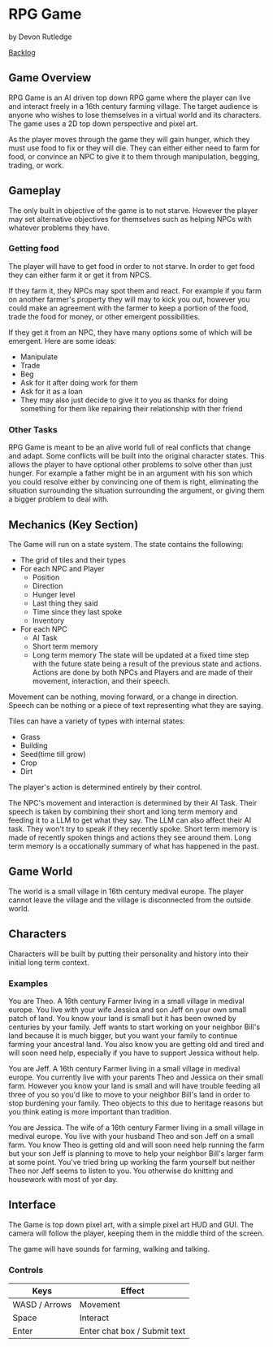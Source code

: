 # RPG Game

by Devon Rutledge

[Backlog](https://github.com/users/Devon7925/projects/1/views/1)

## Game Overview

RPG Game is an AI driven top down RPG game where the player can live and interact freely in a 16th century farming village. The target audience is anyone who wishes to lose themselves in a virtual world and its characters. The game uses a 2D top down perspective and pixel art.

As the player moves through the game they will gain hunger, which they must use food to fix or they will die. They can either either need to farm for food, or convince an NPC to give it to them through manipulation, begging, trading, or work.

## Gameplay

The only built in objective of the game is to not starve. However the player may set alternative objectives for themselves such as helping NPCs with whatever problems they have.

### Getting food

The player will have to get food in order to not starve. In order to get food they can either farm it or get it from NPCS.

If they farm it, they NPCs may spot them and react. For example if you farm on another farmer's property they will may to kick you out, however you could make an agreement with the farmer to keep a portion of the food, trade the food for money, or other emergent possibilities.

If they get it from an NPC, they have many options some of which will be emergent. Here are some ideas:
* Manipulate
* Trade
* Beg
* Ask for it after doing work for them
* Ask for it as a loan
* They may also just decide to give it to you as thanks for doing something for them like repairing their relationship with ther friend

### Other Tasks

RPG Game is meant to be an alive world full of real conflicts that change and adapt. Some conflicts will be built into the original character states. This allows the player to have optional other problems to solve other than just hunger. For example a father might be in an argument with his son which you could resolve either by convincing one of them is right, eliminating the situation surrounding the situation surrounding the argument, or giving them a bigger problem to deal with.  

## Mechanics (Key Section)

The Game will run on a state system. The state contains the following:
* The grid of tiles and their types
* For each NPC and Player
  * Position
  * Direction
  * Hunger level
  * Last thing they said
  * Time since they last spoke
  * Inventory
* For each NPC
  * AI Task
  * Short term memory
  * Long term memory
The state will be updated at a fixed time step with the future state being a result of the previous state and actions. Actions are done by both NPCs and Players and are made of their movement, interaction, and their speech.

Movement can be nothing, moving forward, or a change in direction.
Speech can be nothing or a piece of text representing what they are saying.

Tiles can have a variety of types with internal states:
* Grass
* Building
* Seed(time till grow)
* Crop
* Dirt

The player's action is determined entirely by their control.

The NPC's movement and interaction is determined by their AI Task. Their speech is taken by combining their short and long term memory and feeding it to a LLM to get what they say. The LLM can also affect their AI task. They won't try to speak if they recently spoke. Short term memory is made of recently spoken things and actions they see around them. Long term memory is a occationally summary of what has happened in the past.

## Game World

The world is a small village in 16th century medival europe. The player cannot leave the village and the village is disconnected from the outside world.

## Characters

Characters will be built by putting their personality and history into their initial long term context.

### Examples

You are Theo. A 16th century Farmer living in a small village in medival europe. You live with your wife Jessica and son Jeff on your own small patch of land. You know your land is small but it has been owned by centuries by your family. Jeff wants to start working on your neighbor Bill's land because it is much bigger, but you want your family to continue farming your ancestral land. You also know you are getting old and tired and will soon need help, especially if you have to support Jessica without help.

You are Jeff. A 16th century Farmer living in a small village in medival europe. You currently live with your parents Theo and Jessica on their small farm. However you know your land is small and will have trouble feeding all three of you so you'd like to move to your neighbor Bill's land in order to stop burdening your family. Theo objects to this due to heritage reasons but you think eating is more important than tradition.

You are Jessica. The wife of a 16th century Farmer living in a small village in medival europe. You live with your husband Theo and son Jeff on a small farm. You know Theo is getting old and will soon need help running the farm but your son Jeff is planning to move to help your neighbor Bill's larger farm at some point. You've tried bring up working the farm yourself but neither Theo nor Jeff seems to listen to you. You otherwise do knitting and housework with most of yor day.

## Interface

The Game is top down pixel art, with a simple pixel art HUD and GUI. The camera will follow the player, keeping them in the middle third of the screen.

The game will have sounds for farming, walking and talking.

### Controls
| Keys | Effect |
|------|--------|
| WASD / Arrows | Movement |
| Space | Interact |
| Enter | Enter chat box / Submit text |
